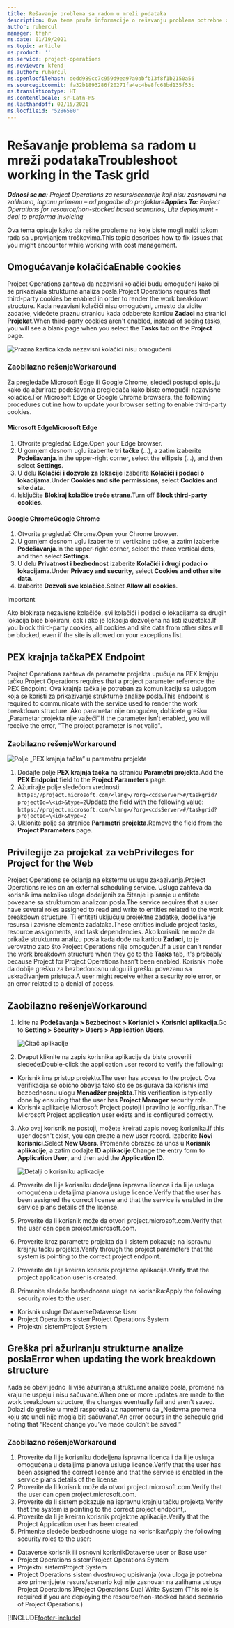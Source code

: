 ```yaml
---
title: Rešavanje problema sa radom u mreži podataka
description: Ova tema pruža informacije o rešavanju problema potrebne za rad u mreži zadataka.
author: ruhercul
manager: tfehr
ms.date: 01/19/2021
ms.topic: article
ms.product: ''
ms.service: project-operations
ms.reviewer: kfend
ms.author: ruhercul
ms.openlocfilehash: dedd989cc7c959d9ea97a0abfb13f8f1b2150a56
ms.sourcegitcommit: fa32b1893286f20271fa4ec4be8fc68bd135f53c
ms.translationtype: HT
ms.contentlocale: sr-Latn-RS
ms.lasthandoff: 02/15/2021
ms.locfileid: "5286580"
---
```

# <a name="troubleshoot-working-in-the-task-grid"></a><span data-ttu-id="ca534-103">Rešavanje problema sa radom u mreži podataka</span><span class="sxs-lookup"><span data-stu-id="ca534-103">Troubleshoot working in the Task grid</span></span> 

<span data-ttu-id="ca534-104">_**Odnosi se na:** Project Operations za resurs/scenarije koji nisu zasnovani na zalihama, laganu primenu – od pogodbe do profakture_</span><span class="sxs-lookup"><span data-stu-id="ca534-104">_**Applies To:** Project Operations for resource/non-stocked based scenarios, Lite deployment - deal to proforma invoicing_</span></span>

<span data-ttu-id="ca534-105">Ova tema opisuje kako da rešite probleme na koje biste mogli naići tokom rada sa upravljanjem troškovima.</span><span class="sxs-lookup"><span data-stu-id="ca534-105">This topic describes how to fix issues that you might encounter while working with cost management.</span></span>

## <a name="enable-cookies"></a><span data-ttu-id="ca534-106">Omogućavanje kolačića</span><span class="sxs-lookup"><span data-stu-id="ca534-106">Enable cookies</span></span>

<span data-ttu-id="ca534-107">Project Operations zahteva da nezavisni kolačići budu omogućeni kako bi se prikazivala strukturna analiza posla.</span><span class="sxs-lookup"><span data-stu-id="ca534-107">Project Operations requires that third-party cookies be enabled in order to render the work breakdown structure.</span></span> <span data-ttu-id="ca534-108">Kada nezavisni kolačići nisu omogućeni, umesto da vidite zadatke, videćete praznu stranicu kada odaberete karticu **Zadaci** na stranici **Projekat**.</span><span class="sxs-lookup"><span data-stu-id="ca534-108">When third-party cookies aren't enabled, instead of seeing tasks, you will see a blank page when you select the **Tasks** tab on the **Project** page.</span></span>

![Prazna kartica kada nezavisni kolačići nisu omogućeni](media/blankschedule.png)


### <a name="workaround"></a><span data-ttu-id="ca534-110">Zaobilazno rešenje</span><span class="sxs-lookup"><span data-stu-id="ca534-110">Workaround</span></span>
<span data-ttu-id="ca534-111">Za pregledače Microsoft Edge ili Google Chrome, sledeći postupci opisuju kako da ažurirate podešavanja pregledača kako biste omogućili nezavisne kolačiće.</span><span class="sxs-lookup"><span data-stu-id="ca534-111">For Microsoft Edge or Google Chrome browsers, the following procedures outline how to update your browser setting to enable third-party cookies.</span></span>

#### <a name="microsoft-edge"></a><span data-ttu-id="ca534-112">Microsoft Edge</span><span class="sxs-lookup"><span data-stu-id="ca534-112">Microsoft Edge</span></span>

1. <span data-ttu-id="ca534-113">Otvorite pregledač Edge.</span><span class="sxs-lookup"><span data-stu-id="ca534-113">Open your Edge browser.</span></span>
2. <span data-ttu-id="ca534-114">U gornjem desnom uglu izaberite **tri tačke** (...), a zatim izaberite **Podešavanja**.</span><span class="sxs-lookup"><span data-stu-id="ca534-114">In the upper-right corner, select the **ellipsis** (...), and then select **Settings**.</span></span>
3. <span data-ttu-id="ca534-115">U delu **Kolačići i dozvole za lokacije** izaberite **Kolačići i podaci o lokacijama**.</span><span class="sxs-lookup"><span data-stu-id="ca534-115">Under **Cookies and site permissions**, select **Cookies and site data**.</span></span>
4. <span data-ttu-id="ca534-116">Isključite **Blokiraj kolačiće treće strane**.</span><span class="sxs-lookup"><span data-stu-id="ca534-116">Turn off **Block third-party cookies**.</span></span>

#### <a name="google-chrome"></a><span data-ttu-id="ca534-117">Google Chrome</span><span class="sxs-lookup"><span data-stu-id="ca534-117">Google Chrome</span></span>

1. <span data-ttu-id="ca534-118">Otvorite pregledač Chrome.</span><span class="sxs-lookup"><span data-stu-id="ca534-118">Open your Chrome browser.</span></span>
2. <span data-ttu-id="ca534-119">U gornjem desnom uglu izaberite tri vertikalne tačke, a zatim izaberite **Podešavanja**.</span><span class="sxs-lookup"><span data-stu-id="ca534-119">In the upper-right corner, select the three vertical dots, and then select **Settings**.</span></span>
3. <span data-ttu-id="ca534-120">U delu **Privatnost i bezbednost** izaberite **Kolačići i drugi podaci o lokacijama**.</span><span class="sxs-lookup"><span data-stu-id="ca534-120">Under **Privacy and security**, select **Cookies and other site data**.</span></span>
4. <span data-ttu-id="ca534-121">Izaberite **Dozvoli sve kolačiće**.</span><span class="sxs-lookup"><span data-stu-id="ca534-121">Select **Allow all cookies**.</span></span>

> [!IMPORTANT]
> <span data-ttu-id="ca534-122">Ako blokirate nezavisne kolačiće, svi kolačići i podaci o lokacijama sa drugih lokacija biće blokirani, čak i ako je lokacija dozvoljena na listi izuzetaka.</span><span class="sxs-lookup"><span data-stu-id="ca534-122">If you block third-party cookies, all cookies and site data from other sites will be blocked, even if the site is allowed on your exceptions list.</span></span>

## <a name="pex-endpoint"></a><span data-ttu-id="ca534-123">PEX krajnja tačka</span><span class="sxs-lookup"><span data-stu-id="ca534-123">PEX Endpoint</span></span>

<span data-ttu-id="ca534-124">Project Operations zahteva da parametar projekta upućuje na PEX krajnju tačku.</span><span class="sxs-lookup"><span data-stu-id="ca534-124">Project Operations requires that a project parameter reference the PEX Endpoint.</span></span> <span data-ttu-id="ca534-125">Ova krajnja tačka je potreban za komunikaciju sa uslugom koja se koristi za prikazivanje strukturne analize posla.</span><span class="sxs-lookup"><span data-stu-id="ca534-125">This endpoint is required to communicate with the service used to render the work breakdown structure.</span></span> <span data-ttu-id="ca534-126">Ako parametar nije omogućen, dobićete grešku „Parametar projekta nije važeći“.</span><span class="sxs-lookup"><span data-stu-id="ca534-126">If the parameter isn't enabled, you will receive the error, "The project parameter is not valid".</span></span> 

### <a name="workaround"></a><span data-ttu-id="ca534-127">Zaobilazno rešenje</span><span class="sxs-lookup"><span data-stu-id="ca534-127">Workaround</span></span>
 ![Polje „PEX krajnja tačka“ u parametru projekta](media/projectparameter.png)

1. <span data-ttu-id="ca534-129">Dodajte polje **PEX krajnja tačka** na stranicu **Parametri projekta**.</span><span class="sxs-lookup"><span data-stu-id="ca534-129">Add the **PEX Endpoint** field to the **Project Parameters** page.</span></span>
2. <span data-ttu-id="ca534-130">Ažurirajte polje sledećom vrednosti: `https://project.microsoft.com/<lang>/?org=<cdsServer>#/taskgrid?projectId=\<id>&type=2`</span><span class="sxs-lookup"><span data-stu-id="ca534-130">Update the field with the following value: `https://project.microsoft.com/<lang>/?org=<cdsServer>#/taskgrid?projectId=\<id>&type=2`</span></span>
3. <span data-ttu-id="ca534-131">Uklonite polje sa stranice **Parametri projekta**.</span><span class="sxs-lookup"><span data-stu-id="ca534-131">Remove the field from the **Project Parameters** page.</span></span>

## <a name="privileges-for-project-for-the-web"></a><span data-ttu-id="ca534-132">Privilegije za projekat za veb</span><span class="sxs-lookup"><span data-stu-id="ca534-132">Privileges for Project for the Web</span></span>

<span data-ttu-id="ca534-133">Project Operations se oslanja na eksternu uslugu zakazivanja.</span><span class="sxs-lookup"><span data-stu-id="ca534-133">Project Operations relies on an external scheduling service.</span></span> <span data-ttu-id="ca534-134">Usluga zahteva da korisnik ima nekoliko uloga dodeljenih za čitanje i pisanje u entitete povezane sa strukturnom analizom posla.</span><span class="sxs-lookup"><span data-stu-id="ca534-134">The service requires that a user have several roles assigned to read and write to entities related to the work breakdown structure.</span></span> <span data-ttu-id="ca534-135">Ti entiteti uključuju projektne zadatke, dodeljivanje resursa i zavisne elemente zadataka.</span><span class="sxs-lookup"><span data-stu-id="ca534-135">These entities include project tasks, resource assignments, and task dependencies.</span></span> <span data-ttu-id="ca534-136">Ako korisnik ne može da prikaže strukturnu analizu posla kada dođe na karticu **Zadaci**, to je verovatno zato što Project Operations nije omogućen.</span><span class="sxs-lookup"><span data-stu-id="ca534-136">If a user can't render the work breakdown structure when they go to the **Tasks** tab, it's probably because Project for Project Operations hasn't been enabled.</span></span> <span data-ttu-id="ca534-137">Korisnik može da dobije grešku za bezbedonosnu ulogu ili grešku povezanu sa uskraćivanjem pristupa.</span><span class="sxs-lookup"><span data-stu-id="ca534-137">A user might receive either a security role error, or an error related to a denial of access.</span></span>


## <a name="workaround"></a><span data-ttu-id="ca534-138">Zaobilazno rešenje</span><span class="sxs-lookup"><span data-stu-id="ca534-138">Workaround</span></span>

1. <span data-ttu-id="ca534-139">Idite na **Podešavanja > Bezbednost > Korisnici > Korisnici aplikacija**.</span><span class="sxs-lookup"><span data-stu-id="ca534-139">Go to **Setting > Security > Users > Application Users**.</span></span>  

   ![Čitač aplikacije](media/applicationuser.jpg)
   
2. <span data-ttu-id="ca534-141">Dvaput kliknite na zapis korisnika aplikacije da biste proverili sledeće:</span><span class="sxs-lookup"><span data-stu-id="ca534-141">Double-click the application user record to verify the following:</span></span>

 - <span data-ttu-id="ca534-142">Korisnik ima pristup projektu.</span><span class="sxs-lookup"><span data-stu-id="ca534-142">The user has access to the project.</span></span> <span data-ttu-id="ca534-143">Ova verifikacija se obično obavlja tako što se osigurava da korisnik ima bezbednosnu ulogu **Menadžer projekta**.</span><span class="sxs-lookup"><span data-stu-id="ca534-143">This verification is typically done by ensuring that the user has **Project Manager** security role.</span></span>
 - <span data-ttu-id="ca534-144">Korisnik aplikacije Microsoft Project postoji i pravilno je konfigurisan.</span><span class="sxs-lookup"><span data-stu-id="ca534-144">The Microsoft Project application user exists and is configured correctly.</span></span>
 
3. <span data-ttu-id="ca534-145">Ako ovaj korisnik ne postoji, možete kreirati zapis novog korisnika.</span><span class="sxs-lookup"><span data-stu-id="ca534-145">If this user doesn't exist, you can create a new user record.</span></span> <span data-ttu-id="ca534-146">Izaberite **Novi korisnici**.</span><span class="sxs-lookup"><span data-stu-id="ca534-146">Select **New Users**.</span></span> <span data-ttu-id="ca534-147">Promenite obrazac za unos u **Korisnik aplikacije**, a zatim dodajte **ID aplikacije**.</span><span class="sxs-lookup"><span data-stu-id="ca534-147">Change the entry form to **Application User**, and then add the **Application ID**.</span></span>

   ![Detalji o korisniku aplikacije](media/applicationuserdetails.jpg)

4. <span data-ttu-id="ca534-149">Proverite da li je korisniku dodeljena ispravna licenca i da li je usluga omogućena u detaljima planova usluge licence.</span><span class="sxs-lookup"><span data-stu-id="ca534-149">Verify that the user has been assigned the correct license and that the service is enabled in the service plans details of the license.</span></span>
5. <span data-ttu-id="ca534-150">Proverite da li korisnik može da otvori project.microsoft.com.</span><span class="sxs-lookup"><span data-stu-id="ca534-150">Verify that the user can open project.microsoft.com.</span></span>
6. <span data-ttu-id="ca534-151">Proverite kroz parametre projekta da li sistem pokazuje na ispravnu krajnju tačku projekta.</span><span class="sxs-lookup"><span data-stu-id="ca534-151">Verify through the project parameters that the system is pointing to the correct project endpoint.</span></span>
7. <span data-ttu-id="ca534-152">Proverite da li je kreiran korisnik projektne aplikacije.</span><span class="sxs-lookup"><span data-stu-id="ca534-152">Verify that the project application user is created.</span></span>
8. <span data-ttu-id="ca534-153">Primenite sledeće bezbednosne uloge na korisnika:</span><span class="sxs-lookup"><span data-stu-id="ca534-153">Apply the following security roles to the user:</span></span>

  - <span data-ttu-id="ca534-154">Korisnik usluge Dataverse</span><span class="sxs-lookup"><span data-stu-id="ca534-154">Dataverse User</span></span>
  - <span data-ttu-id="ca534-155">Project Operations sistem</span><span class="sxs-lookup"><span data-stu-id="ca534-155">Project Operations System</span></span>
  - <span data-ttu-id="ca534-156">Projektni sistem</span><span class="sxs-lookup"><span data-stu-id="ca534-156">Project System</span></span>

## <a name="error-when-updating-the-work-breakdown-structure"></a><span data-ttu-id="ca534-157">Greška pri ažuriranju strukturne analize posla</span><span class="sxs-lookup"><span data-stu-id="ca534-157">Error when updating the work breakdown structure</span></span>

<span data-ttu-id="ca534-158">Kada se obavi jedno ili više ažuriranja strukturne analize posla, promene na kraju ne uspeju i nisu sačuvane.</span><span class="sxs-lookup"><span data-stu-id="ca534-158">When one or more updates are made to the work breakdown structure, the changes eventually fail and aren't saved.</span></span> <span data-ttu-id="ca534-159">Dolazi do greške u mreži rasporeda uz napomenu da „Nedavna promena koju ste uneli nije mogla biti sačuvana“.</span><span class="sxs-lookup"><span data-stu-id="ca534-159">An error occurs in the schedule grid noting that “Recent change you’ve made couldn’t be saved.”</span></span>

### <a name="workaround"></a><span data-ttu-id="ca534-160">Zaobilazno rešenje</span><span class="sxs-lookup"><span data-stu-id="ca534-160">Workaround</span></span>

1. <span data-ttu-id="ca534-161">Proverite da li je korisniku dodeljena ispravna licenca i da li je usluga omogućena u detaljima planova usluge licence.</span><span class="sxs-lookup"><span data-stu-id="ca534-161">Verify that the user has been assigned the correct license and that the service is enabled in the service plans details of the license.</span></span>
2. <span data-ttu-id="ca534-162">Proverite da li korisnik može da otvori project.microsoft.com.</span><span class="sxs-lookup"><span data-stu-id="ca534-162">Verify that the user can open project.microsoft.com.</span></span>
3. <span data-ttu-id="ca534-163">Proverite da li sistem pokazuje na ispravnu krajnju tačku projekta.</span><span class="sxs-lookup"><span data-stu-id="ca534-163">Verify that the system is pointing to the correct project endpoint,.</span></span>
4. <span data-ttu-id="ca534-164">Proverite da li je kreiran korisnik projektne aplikacije.</span><span class="sxs-lookup"><span data-stu-id="ca534-164">Verify that the Project Application user has been created.</span></span>
5. <span data-ttu-id="ca534-165">Primenite sledeće bezbednosne uloge na korisnika:</span><span class="sxs-lookup"><span data-stu-id="ca534-165">Apply the following security roles to the user:</span></span>
  
  - <span data-ttu-id="ca534-166">Dataverse korisnik ili osnovni korisnik</span><span class="sxs-lookup"><span data-stu-id="ca534-166">Dataverse user or Base user</span></span>
  - <span data-ttu-id="ca534-167">Project Operations sistem</span><span class="sxs-lookup"><span data-stu-id="ca534-167">Project Operations System</span></span>
  - <span data-ttu-id="ca534-168">Projektni sistem</span><span class="sxs-lookup"><span data-stu-id="ca534-168">Project System</span></span>
  - <span data-ttu-id="ca534-169">Project Operations sistem dvostrukog upisivanja (ova uloga je potrebna ako primenjujete resurs/scenario koji nije zasnovan na zalihama usluge Project Operations.)</span><span class="sxs-lookup"><span data-stu-id="ca534-169">Project Operations Dual Write System (This role is required if you are deploying the resource/non-stocked based scenario of Project Operations.)</span></span>


[!INCLUDE[footer-include](../includes/footer-banner.md)]